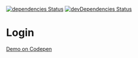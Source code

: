 [![dependencies Status](https://david-dm.org/marcobiedermann/playground/status.svg?path=ui/login/login)](https://david-dm.org/marcobiedermann/playground?path=ui/login/login) [![devDependencies Status](https://david-dm.org/marcobiedermann/playground/dev-status.svg?path=ui/login/login)](https://david-dm.org/marcobiedermann/playground?path=ui/login/login&type=dev)

# Login

[Demo on Codepen](http://codepen.io/marcobiedermann/pen/Fybpf)
